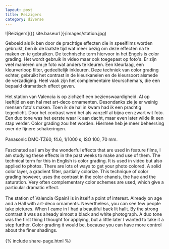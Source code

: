 ```yaml
---
layout: post
title: Reizigers
category: diverse
---
```


![Reizigers]({{ site.baseurl }}/images/station.jpg)

Geboeid als ik ben door de prachtige effecten die in speelfilms worden gebruikt, ben ik de laatste tijd wat meer bezig om deze effecten na te maken en te gebruiken. De technische term hiervoor in het Engels is color grading. Het wordt gebruik in video maar ook toegepast op foto's. Er zijn veel manieren om je foto wat anders te kleuren. Een kleurlaag, een kleurverloop filter, gedeeltelijk inkleuren. Deze techniek van color grading echter, gebruikt het contrast in de kleurkanelen en de kleursoort alsmede de verzadiging. Heel vaak zijn het complementaire kleurschema's, die een bepaald dramatisch effect geven.
<br><br>
Het station van Valencia is op zichzelf een bezienswaardigheid. Al op leeftijd en een hal met art-deco ornamenten. Desondanks zie je er weinig mensen foto's maken. Toen ik de hal in kwam had ik een prachtig tegenlicht. Door het contrast werd het als vanzelf al bijna een zwart wit foto. Een duo tone was het eerste waar ik aan dacht, maar even later wilde ik een stap verder. Color grading zou het worden. Hiermee heb je meer beheersing over de fijnere schakeringen.
<br><br>
Panasonic DMC-TZ60, f4.6, 1/1000 s, ISO 100, 70 mm.
<br><br>
Fascinated as I am by the wonderful effects that are used in feature films, I am studying these effects in the past weeks to make and use of them. The technical term for this in English is color grading. It is used in video but also applied to photos. There are lots of ways to get your photo colored. A solid color layer, a gradient filter, partially colorize. This technique of color grading however, uses the contrast in the color chanels, the hue and the saturation. Very often complementary color schemes are used, which give a particular dramatic effect.
<br><br>
The  station of Valencia (Spain) is in itself a point of interest. Already on age and a Hall with art-deco ornaments. Nevertheless, you can see few people take pictures. When I came in I had a beautiful back lit hallt. By the strong contrast it was as already almost a black and white photograph. A duo tone was the first thing I thought for applying, but a little later I wanted to take it a step further. Color grading it would be, because you can have more control about the finer shadings.
<br><br>
{% include share-page.html %}
